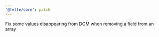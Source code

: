 ```yaml
---
'@felte/core': patch
---
```


Fix some values disappearing from DOM when removing a field from an array
